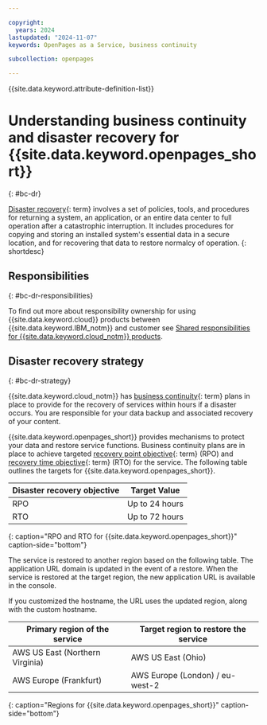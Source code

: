 ```yaml
---

copyright:
  years: 2024
lastupdated: "2024-11-07"
keywords: OpenPages as a Service, business continuity

subcollection: openpages

---
```


{{site.data.keyword.attribute-definition-list}}



# Understanding business continuity and disaster recovery for {{site.data.keyword.openpages_short}}
{: #bc-dr}

[Disaster recovery](#x2113280){: term} involves a set of policies, tools, and procedures for returning a system, an application, or an entire data center to full operation after a catastrophic interruption. It includes procedures for copying and storing an installed system's essential data in a secure location, and for recovering that data to restore normalcy of operation.
{: shortdesc}

## Responsibilities
{: #bc-dr-responsibilities}

To find out more about responsibility ownership for using {{site.data.keyword.cloud}} products between {{site.data.keyword.IBM_notm}} and customer see [Shared responsibilities for {{site.data.keyword.cloud_notm}} products](/docs/overview?topic=overview-shared-responsibilities).

## Disaster recovery strategy
{: #bc-dr-strategy}

{{site.data.keyword.cloud_notm}} has [business continuity](#x3026801){: term} plans in place to provide for the recovery of services within hours if a disaster occurs. You are responsible for your data backup and associated recovery of your content.

{{site.data.keyword.openpages_short}} provides mechanisms to protect your data and restore service functions. Business continuity plans are in place to achieve targeted [recovery point objective](#x3429911){: term} (RPO) and [recovery time objective](#x3167918){: term} (RTO) for the service. The following table outlines the targets for {{site.data.keyword.openpages_short}}.

| Disaster recovery objective | Target Value   |
|---|---|
|  RPO | Up to 24 hours  |
|  RTO | Up to 72 hours  |
{: caption="RPO and RTO for {{site.data.keyword.openpages_short}}" caption-side="bottom"}

The service is restored to another region based on the following table. The application URL domain is updated in the event of a restore. When the service is restored at the target region, the new application URL is available in the console.

If you customized the hostname, the URL uses the updated region, along with the custom hostname.

| Primary region of the service | Target region to restore the service   |
|---|---|
|  AWS US East (Northern Virginia) | AWS US East (Ohio)  |
|  AWS Europe (Frankfurt) | AWS Europe (London) / eu-west-2  |
{: caption="Regions for {{site.data.keyword.openpages_short}}" caption-side="bottom"}
